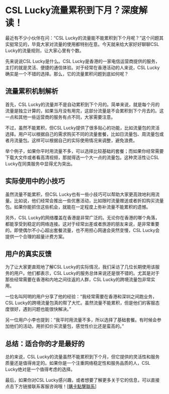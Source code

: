 # CSL Lucky流量累积到下月？深度解读！

最近有不少小伙伴在问：“CSL Lucky的流量能不能累积到下个月呢？”这个问题其实挺常见的，毕竟大家对流量的使用都特别在意。今天就来给大家好好聊聊CSL Lucky的流量规则，让大家心里有个数。

先来说说CSL Lucky是什么。CSL Lucky是香港的一家电信运营商提供的服务，主打的就是灵活、便捷的通信体验。对于经常在香港活动的人来说，CSL Lucky确实是一个不错的选择。那么，它的流量累积问题到底如何呢？

## 流量累积机制解析

首先，CSL Lucky的流量并不是自动累积到下个月的。简单来说，就是每个月的流量是独立计算的，如果当月没有用完，这部分流量是不会累积到下个月去的。这一点和其他一些运营商的服务有点不同，大家需要注意。

不过，虽然不能累积，但CSL Lucky提供了很多贴心的功能，比如流量包的灵活选择。用户可以根据自己的需求购买不同的流量套餐，比如日流量包、周流量包或者月流量包。这样可以根据自己的实际使用情况来调整，避免浪费。

举个例子，如果你平时用流量不多，可以选择比较基础的套餐；而如果你经常需要下载大文件或者看高清视频，那就得选一个大一点的流量包。这种灵活性让CSL Lucky在同类服务中显得尤为突出。

## 实际使用中的小技巧

虽然流量不能累积，但CSL Lucky也有一些小技巧可以帮助大家更高效地利用流量。比如说，他们经常会推出一些优惠活动，比如限时流量赠送或者折扣购买流量包。如果你能抓住这些机会，就能在一定程度上弥补流量不能累积的遗憾。

另外，CSL Lucky的网络覆盖在香港是非常广泛的。无论你在香港的哪个角落，都能享受到稳定的网络连接。这对于经常出差或者旅游的朋友来说，是非常重要的。即使偶尔不小心超出套餐流量，也不用担心网速会突然变慢，CSL Lucky会提供一个合理的超量计费方案。

## 用户的真实反馈

为了让大家更直观地了解CSL Lucky的实际情况，我们采访了几位长期使用该服务的用户。他们都表示，CSL Lucky的服务总体来说还是很不错的。尤其是对于那些经常需要在香港和内地之间往返的人群，CSL Lucky的跨境流量包非常实用。

一位名叫阿明的用户分享了他的经验：“我经常需要在香港和深圳之间跑业务，CSL Lucky的跨境流量包真的帮了大忙。虽然流量不能累积，但是他们的客服态度很好，遇到问题也能很快解决。”

另一位用户小李也提到：“我平时用流量不多，所以选择了基础套餐。有时候会参加他们的活动，用折扣价买流量包，感觉性价比还是蛮高的。”

## 总结：适合你的才是最好的

总的来说，CSL Lucky的流量虽然不能累积到下个月，但它提供的灵活性和服务质量还是值得肯定的。如果你是一个注重网络稳定性和服务品质的人，CSL Lucky绝对是一个值得考虑的选择。

最后，如果你对CSL Lucky感兴趣，或者想要了解更多关于它的信息，可以直接点击下方链接联系客服咨询哦！[[購卡點擊聯系](https://t.me/s/esim1088)]